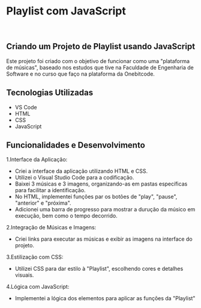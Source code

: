# Playlist com JavaScript
<br>

<h2> Criando um Projeto de Playlist usando JavaScript </h2>
Este projeto foi criado com o objetivo de funcionar como uma "plataforma de músicas", baseado nos estudos que tive na Faculdade de Engenharia de Software e no curso que faço na plataforma da Onebitcode.

## Tecnologias Utilizadas
* VS Code
* HTML
* CSS
* JavaScript


## Funcionalidades e Desenvolvimento
 1.Interface da Aplicação: 

  - Criei a interface da aplicação utilizando HTML e CSS.  
  - Utilizei o Visual Studio Code para a codificação.
  - Baixei 3 músicas e 3 imagens, organizando-as em pastas  específicas para facilitar a identificação.
  - No HTML, implementei funções par os botões de "play", "pause", "anterior" e "próxima".
  - Adicionei uma barra de progresso para mostrar a durução da músico em execução, bem como o tempo decorrido.
  
2.Integração de Músicas e Imagens:
   - Criei links para executar as músicas e exibir as imagens na interface do projeto.

3.Estilização com CSS:
   - Utilizei CSS para dar estilo à "Playlist", escolhendo cores e detalhes visuais.

4.Lógica com JavaScript:
   - Implementei a lógica dos elementos para aplicar as funções da "Playlist"
